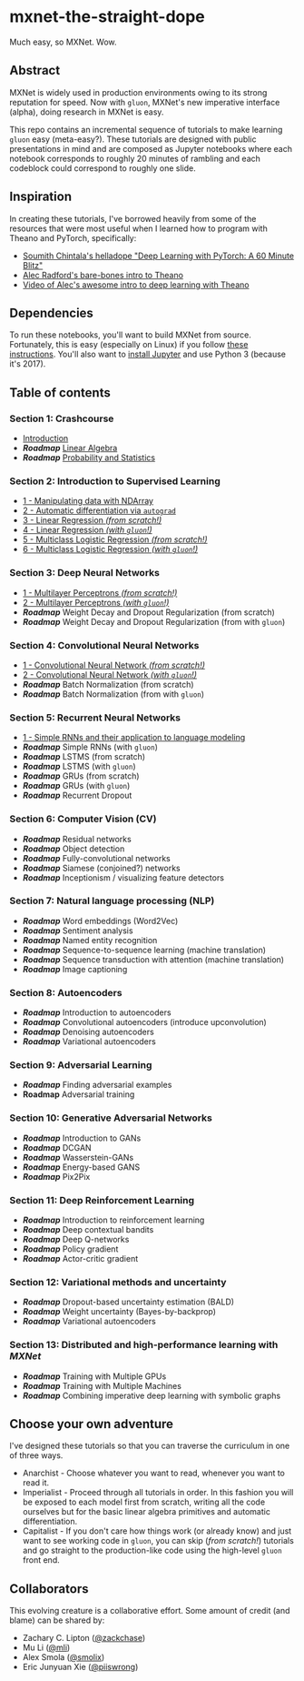 # mxnet-the-straight-dope
Much easy, so MXNet. Wow.

## Abstract
MXNet is widely used in production environments owing to its strong reputation for speed. Now with ``gluon``, MXNet's new imperative interface (alpha), doing research in MXNet is easy. 

This repo contains an incremental sequence of tutorials to make learning ``gluon`` easy (meta-easy?). These tutorials are designed with public presentations in mind and are composed as Jupyter notebooks where each notebook corresponds to roughly 20 minutes of rambling and each codeblock could correspond to roughly one slide.

## Inspiration 

In creating these tutorials, I've borrowed heavily from some of the resources that were most useful when I learned how to program with Theano and PyTorch, specifically:

* [Soumith Chintala's helladope "Deep Learning with PyTorch: A 60 Minute Blitz"](http://pytorch.org/tutorials/beginner/deep_learning_60min_blitz.html)
* [Alec Radford's bare-bones intro to Theano](https://github.com/Newmu/Theano-Tutorials) 
* [Video of Alec's awesome intro to deep learning with Theano](https://www.youtube.com/watch?v=S75EdAcXHKk)

## Dependencies

To run these notebooks, you'll want to build MXNet from source. Fortunately, this is easy (especially on Linux) if you follow [these instructions](http://mxnet.io/get_started/install.html). You'll also want to [install Jupyter](http://jupyter.readthedocs.io/en/latest/install.html) and use Python 3 (because it's 2017). 

## Table of contents 

### Section 1: Crashcourse 
* [Introduction](https://github.com/zackchase/mxnet-the-straight-dope/blob/master/S01-C01-introduction.md)
* ***Roadmap*** [Linear Algebra](https://github.com/zackchase/mxnet-the-straight-dope/blob/master/S01-C02-linear-algebra.ipynb)
* ***Roadmap*** [Probability and Statistics](https://github.com/zackchase/mxnet-the-straight-dope/blob/master/S01-C03-probability-statistics.ipynb)

### Section 2: Introduction to Supervised Learning
* [1 - Manipulating data with NDArray](https://github.com/zackchase/mxnet-the-straight-dope/blob/master/S02-C01-ndarray.ipynb) 
* [2 - Automatic differentiation via ``autograd``](https://github.com/zackchase/mxnet-the-straight-dope/blob/master/S02-C02-autograd.ipynb)
* [3 - Linear Regression *(from scratch!)*](https://github.com/zackchase/mxnet-the-straight-dope/blob/master/S02-C03-linear-regression-scratch.ipynb)
* [4 - Linear Regression *(with ``gluon``!)*](https://github.com/zackchase/mxnet-the-straight-dope/blob/master/S02-C04-linear-regression-gluon.ipynb)
* [5 - Multiclass Logistic Regression *(from scratch!)*](https://github.com/zackchase/mxnet-the-straight-dope/blob/master/S02-C05-softmax-regression-scratch.ipynb)
* [6 - Multiclass Logistic Regression *(with ``gluon``!)*](https://github.com/zackchase/mxnet-the-straight-dope/blob/master/S02-C06-softmax-regression-gluon.ipynb)

### Section 3: Deep Neural Networks 
* [1 - Multilayer Perceptrons *(from scratch!)*](https://github.com/zackchase/mxnet-the-straight-dope/blob/master/S03-C01-mlp-scratch.ipynb)
* [2 - Multilayer Perceptrons *(with ``gluon``!)*](https://github.com/zackchase/mxnet-the-straight-dope/blob/master/S03-C02-mlp-gluon.ipynb)
* ***Roadmap*** Weight Decay and Dropout Regularization (from scratch)
* ***Roadmap*** Weight Decay and Dropout Regularization (from with ``gluon``)

### Section 4: Convolutional Neural Networks 
* [1 - Convolutional Neural Network *(from scratch!)*](https://github.com/zackchase/mxnet-the-straight-dope/blob/master/S04-C01-cnn-scratch.ipynb)
* [2 - Convolutional Neural Network *(with ``gluon``!)*](https://github.com/zackchase/mxnet-the-straight-dope/blob/master/S04-C02-cnn-gluon.ipynb)
* ***Roadmap*** Batch Normalization (from scratch)
* ***Roadmap*** Batch Normalization (from with ``gluon``)

### Section 5: Recurrent Neural Networks 
* [1 - Simple RNNs and their application to language modeling](https://github.com/zackchase/mxnet-the-straight-dope/blob/master/S05-C01-simple-rnn-language-model.ipynb)
* ***Roadmap*** Simple RNNs (with ``gluon``)
* ***Roadmap*** LSTMS (from scratch)
* ***Roadmap*** LSTMS (with ``gluon``)
* ***Roadmap*** GRUs (from scratch) 
* ***Roadmap*** GRUs (with ``gluon``) 
* ***Roadmap*** Recurrent Dropout

### Section 6: Computer Vision (CV)
* ***Roadmap*** Residual networks
* ***Roadmap*** Object detection 
* ***Roadmap*** Fully-convolutional networks
* ***Roadmap*** Siamese (conjoined?) networks
* ***Roadmap*** Inceptionism / visualizing feature detectors

### Section 7: Natural language processing (NLP)
* ***Roadmap*** Word embeddings (Word2Vec)
* ***Roadmap*** Sentiment analysis
* ***Roadmap*** Named entity recognition 
* ***Roadmap*** Sequence-to-sequence learning (machine translation)
* ***Roadmap*** Sequence transduction with attention (machine translation)
* ***Roadmap*** Image captioning
 
### Section 8: Autoencoders
* ***Roadmap*** Introduction to autoencoders
* ***Roadmap*** Convolutional autoencoders (introduce upconvolution)
* ***Roadmap*** Denoising autoencoders
* ***Roadmap*** Variational autoencoders

### Section 9: Adversarial Learning
* ***Roadmap*** Finding adversarial examples
* **Roadmap** Adversarial training

### Section 10: Generative Adversarial Networks
* ***Roadmap*** Introduction to GANs
* ***Roadmap*** DCGAN
* ***Roadmap*** Wasserstein-GANs
* ***Roadmap*** Energy-based GANS
* ***Roadmap*** Pix2Pix

### Section 11: Deep Reinforcement Learning
* ***Roadmap*** Introduction to reinforcement learning
* ***Roadmap*** Deep contextual bandits
* ***Roadmap*** Deep Q-networks
* ***Roadmap*** Policy gradient
* ***Roadmap*** Actor-critic gradient

### Section 12: Variational methods and uncertainty
* ***Roadmap*** Dropout-based uncertainty estimation (BALD)
* ***Roadmap*** Weight uncertainty (Bayes-by-backprop)
* ***Roadmap*** Variational autoencoders

### Section 13: Distributed and high-performance learning with *MXNet*
* ***Roadmap*** Training with Multiple GPUs 
* ***Roadmap*** Training with Multiple Machines
* ***Roadmap*** Combining imperative deep learning with symbolic graphs


## Choose your own adventure
I've designed these tutorials so that you can traverse the curriculum in one of three ways.
* Anarchist - Choose whatever you want to read, whenever you want to read it.
* Imperialist - Proceed through all tutorials in order. In this fashion you will be exposed to each model first from scratch, writing all the code ourselves but for the basic linear algebra primitives and automatic differentiation.
* Capitalist - If you don't care how things work (or already know) and just want to see working code in ``gluon``, you can skip (*from scratch!*) tutorials and go straight to the production-like code using the high-level ``gluon`` front end.


## Collaborators
This evolving creature is a collaborative effort. Some amount of credit (and blame) can be shared by:
* Zachary C. Lipton ([@zackchase](https://github.com/zackchase))
* Mu Li ([@mli](https://github.com/mli))
* Alex Smola ([@smolix](https://github.com/smolix))
* Eric Junyuan Xie ([@piiswrong](https://github.com/piiswrong))

